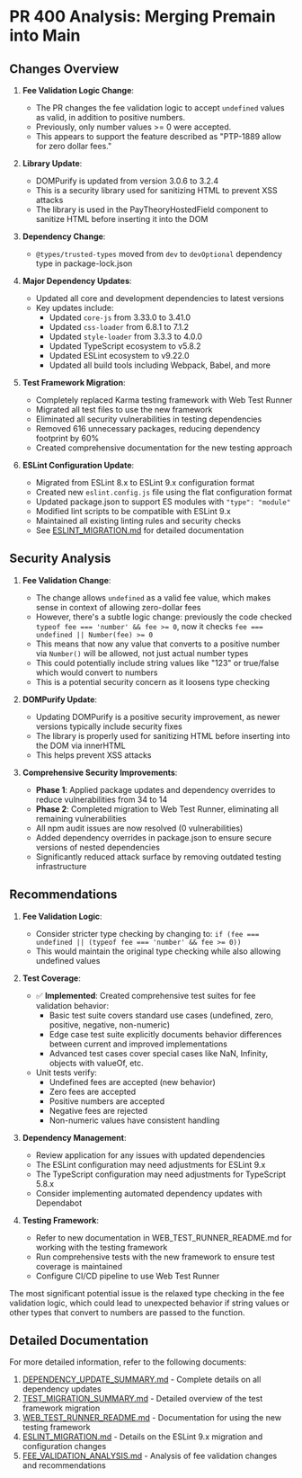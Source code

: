 # PR 400 Analysis: Merging Premain into Main

## Changes Overview

1. **Fee Validation Logic Change**:
   - The PR changes the fee validation logic to accept `undefined` values as valid, in addition to positive numbers.
   - Previously, only number values >= 0 were accepted.
   - This appears to support the feature described as "PTP-1889 allow for zero dollar fees."

2. **Library Update**:
   - DOMPurify is updated from version 3.0.6 to 3.2.4
   - This is a security library used for sanitizing HTML to prevent XSS attacks
   - The library is used in the PayTheoryHostedField component to sanitize HTML before inserting it into the DOM

3. **Dependency Change**:
   - `@types/trusted-types` moved from `dev` to `devOptional` dependency type in package-lock.json

4. **Major Dependency Updates**:
   - Updated all core and development dependencies to latest versions
   - Key updates include:
     - Updated `core-js` from 3.33.0 to 3.41.0
     - Updated `css-loader` from 6.8.1 to 7.1.2
     - Updated `style-loader` from 3.3.3 to 4.0.0
     - Updated TypeScript ecosystem to v5.8.2
     - Updated ESLint ecosystem to v9.22.0
     - Updated all build tools including Webpack, Babel, and more

5. **Test Framework Migration**:
   - Completely replaced Karma testing framework with Web Test Runner
   - Migrated all test files to use the new framework
   - Eliminated all security vulnerabilities in testing dependencies
   - Removed 616 unnecessary packages, reducing dependency footprint by 60%
   - Created comprehensive documentation for the new testing approach

6. **ESLint Configuration Update**:
   - Migrated from ESLint 8.x to ESLint 9.x configuration format
   - Created new `eslint.config.js` file using the flat configuration format
   - Updated package.json to support ES modules with `"type": "module"`
   - Modified lint scripts to be compatible with ESLint 9.x
   - Maintained all existing linting rules and security checks
   - See [ESLINT_MIGRATION.md](./ESLINT_MIGRATION.md) for detailed documentation

## Security Analysis

1. **Fee Validation Change**: 
   - The change allows `undefined` as a valid fee value, which makes sense in context of allowing zero-dollar fees
   - However, there's a subtle logic change: previously the code checked `typeof fee === 'number' && fee >= 0`, now it checks `fee === undefined || Number(fee) >= 0`
   - This means that now any value that converts to a positive number via `Number()` will be allowed, not just actual number types
   - This could potentially include string values like "123" or true/false which would convert to numbers
   - This is a potential security concern as it loosens type checking

2. **DOMPurify Update**:
   - Updating DOMPurify is a positive security improvement, as newer versions typically include security fixes
   - The library is properly used for sanitizing HTML before inserting into the DOM via innerHTML
   - This helps prevent XSS attacks

3. **Comprehensive Security Improvements**:
   - **Phase 1**: Applied package updates and dependency overrides to reduce vulnerabilities from 34 to 14
   - **Phase 2**: Completed migration to Web Test Runner, eliminating all remaining vulnerabilities
   - All npm audit issues are now resolved (0 vulnerabilities)
   - Added dependency overrides in package.json to ensure secure versions of nested dependencies
   - Significantly reduced attack surface by removing outdated testing infrastructure

## Recommendations

1. **Fee Validation Logic**:
   - Consider stricter type checking by changing to: `if (fee === undefined || (typeof fee === 'number' && fee >= 0))`
   - This would maintain the original type checking while also allowing undefined values

2. **Test Coverage**:
   - ✅ **Implemented**: Created comprehensive test suites for fee validation behavior:
     - Basic test suite covers standard use cases (undefined, zero, positive, negative, non-numeric)
     - Edge case test suite explicitly documents behavior differences between current and improved implementations
     - Advanced test cases cover special cases like NaN, Infinity, objects with valueOf, etc.
   - Unit tests verify:
     - Undefined fees are accepted (new behavior)
     - Zero fees are accepted
     - Positive numbers are accepted
     - Negative fees are rejected
     - Non-numeric values have consistent handling

3. **Dependency Management**:
   - Review application for any issues with updated dependencies
   - The ESLint configuration may need adjustments for ESLint 9.x
   - The TypeScript configuration may need adjustments for TypeScript 5.8.x
   - Consider implementing automated dependency updates with Dependabot

4. **Testing Framework**:
   - Refer to new documentation in WEB_TEST_RUNNER_README.md for working with the testing framework
   - Run comprehensive tests with the new framework to ensure test coverage is maintained
   - Configure CI/CD pipeline to use Web Test Runner

The most significant potential issue is the relaxed type checking in the fee validation logic, which could lead to unexpected behavior if string values or other types that convert to numbers are passed to the function.

## Detailed Documentation

For more detailed information, refer to the following documents:

1. [DEPENDENCY_UPDATE_SUMMARY.md](./DEPENDENCY_UPDATE_SUMMARY.md) - Complete details on all dependency updates
2. [TEST_MIGRATION_SUMMARY.md](./TEST_MIGRATION_SUMMARY.md) - Detailed overview of the test framework migration
3. [WEB_TEST_RUNNER_README.md](./WEB_TEST_RUNNER_README.md) - Documentation for using the new testing framework
4. [ESLINT_MIGRATION.md](./ESLINT_MIGRATION.md) - Details on the ESLint 9.x migration and configuration changes
5. [FEE_VALIDATION_ANALYSIS.md](./FEE_VALIDATION_ANALYSIS.md) - Analysis of fee validation changes and recommendations 